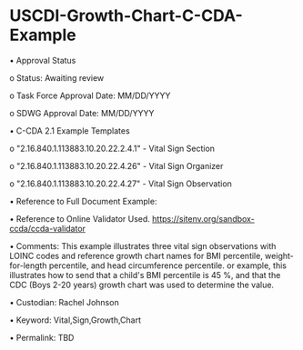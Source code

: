 # USCDI-Growth-Chart-C-CDA-Example

• Approval Status

o Status: Awaiting review 

o Task Force Approval Date: MM/DD/YYYY

o SDWG Approval Date: MM/DD/YYYY


• C-CDA 2.1 Example Templates

o "2.16.840.1.113883.10.20.22.2.4.1" - Vital Sign Section

o "2.16.840.1.113883.10.20.22.4.26" - Vital Sign Organizer

o "2.16.840.1.113883.10.20.22.4.27" - Vital Sign Observation

• Reference to Full Document Example: 

• Reference to Online Validator Used. https://sitenv.org/sandbox-ccda/ccda-validator

• Comments: This example illustrates three vital sign observations with LOINC codes and reference growth chart names for BMI percentile, weight-for-length percentile, and head circumference percentile. or example, this illustrates how to send that a child's BMI percentile is 45 %, and that the CDC (Boys 2-20 years) growth chart was used to determine the value.

• Custodian: Rachel Johnson

• Keyword: Vital,Sign,Growth,Chart

• Permalink: TBD
